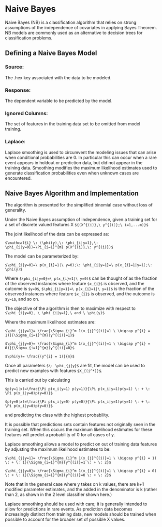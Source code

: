 # Naive Bayes

Naive Bayes (NB) is a classification algorithm that relies on strong
assumptions of the independence of covariates in applying Bayes
Theorem. NB models are commonly used as an alternative to decision
trees for classification problems.



## Defining a Naive Bayes Model
### Source:

The .hex key associated with the data to be modeled.

### Response:

The dependent variable to be predicted by the model.

### Ignored Columns:

The set of features in the training data set to be omitted from
model training.

### Laplace:

Laplace smoothing is used to circumvent the modeling issues that can
arise when conditional probabilities are 0. In particular this can
occur when a rare event appears in holdout or prediction data, but
did not appear in the training data. Smoothing modifies the maximum
likelihood estimates used to generate classification probabilities
even when unknown cases are encountered.

## Naive Bayes Algorithm and Implementation
The algorithm is presented for the simplified binomial case without
loss of generality.

Under the Naive Bayes assumption of independence, given a training set
for a set of discrete valued features X
`${(X^{(i)},\ y^{(i)};\ i=1,...m)}$`

The joint likelihood of the data can be expressed as:

`$\mathcal{L} \: (\phi(y),\: \phi_{i|y=1},\: \phi_{i|y=0})=\Pi_{i=1}^{m} p(X^{(i)},\: y^{(i)})$`

The model can be parameterized by:

`$\phi_{i|y=0}=\ p(x_{i}=1|\ y=0);\: \phi_{i|y=1}=\ p(x_{i}=1|y=1);\: \phi(y)$`

Where `$\phi_{i|y=0}=\ p(x_{i}=1|\ y=0)$` can be thought of as the
fraction of the observed instances where feature `$x_{i}$` is
observed, and the outcome is `$y=0$`, `$\phi_{i|y=1}=\ p(x_{i}=1|\ y=1)$` is the fraction of the observed instances where feature `$x_{i}$` is
observed, and the outcome is `$y=1$`, and so on.

The objective of the algorithm is then to maximize with respect to
`$\phi_{i|y=0}, \ \phi_{i|y=1},\ and \ \phi(y)$`

Where the maximum likelihood estimates are:

`$\phi_{j|y=1}= \frac{\Sigma_{i}^m 1(x_{j}^{(i)}=1 \ \bigcap y^{i} = 1)}{\Sigma_{i=1}^{m}(y^{(i)}=1}$`

`$\phi_{j|y=0}= \frac{\Sigma_{i}^m 1(x_{j}^{(i)}=1 \ \bigcap y^{i} = 0)}{\Sigma_{i=1}^{m}(y^{(i)}=0}$`

`$\phi(y)= \frac{(y^{i} = 1)}{m}$`


Once all parameters `$\: \phi_{j|y}$` are fit, the model can be
used to predict new examples with features `$X_{(i^*)}$`.

This is carried out by calculating

`$p(y=1|x)=\frac{\Pi p(x_i|y=1) p(y=1)}{\Pi p(x_i|y=1)p(y=1) \: + \: \Pi p(x_i|y=0)p(y=0)}$`


`$p(y=0|x)=\frac{\Pi p(x_i|y=0) p(y=0)}{\Pi p(x_i|y=1)p(y=1) \: + \: \Pi p(x_i|y=0)p(y=0)}$`

and predicting the class with the highest probability.


It is possible that predictions sets contain features not originally
seen in the training set. When this occurs the maximum likelihood
estimates for these features will predict a probability of 0 for all
cases of y.

Laplace smoothing allows a model to predict on out of training data
features by adjusting the maximum likelihood estimates to be:


`$\phi_{j|y=1}= \frac{\Sigma_{i}^m 1(x_{j}^{(i)}=1 \ \bigcap y^{i} = 1) \: + \: 1}{\Sigma_{i=1}^{m}(y^{(i)}=1 \: + \: 2}$`

`$\phi_{j|y=0}= \frac{\Sigma_{i}^m 1(x_{j}^{(i)}=1 \ \bigcap y^{i} = 0) \: + \: 1}{\Sigma_{i=1}^{m}(y^{(i)}=0 \: + \: 2}$`

Note that in the general case where y takes on k values, there are k+1
modified parameter estimates, and the added in the denominator is k
(rather than 2, as shown in the 2 level classifier shown here.)

Laplace smoothing should be used with care; it is generally intended
to allow for predictions in rare events. As prediction data becomes
increasingly distinct from training data, new models should be
trained when possible to account for the broader set of possible X
values.

